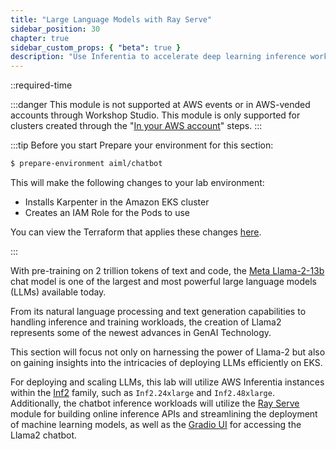 ```yaml
---
title: "Large Language Models with Ray Serve"
sidebar_position: 30
chapter: true
sidebar_custom_props: { "beta": true }
description: "Use Inferentia to accelerate deep learning inference workloads on Amazon Elastic Kubernetes Service."
---
```


::required-time

:::danger
This module is not supported at AWS events or in AWS-vended accounts through Workshop Studio. This module is only supported for clusters created through the "[In your AWS account](http://localhost:3000/docs/introduction/setup/your-account/)" steps.
:::

:::tip Before you start
Prepare your environment for this section:

```bash timeout=300 wait=30
$ prepare-environment aiml/chatbot
```

This will make the following changes to your lab environment:

- Installs Karpenter in the Amazon EKS cluster
- Creates an IAM Role for the Pods to use

You can view the Terraform that applies these changes [here](https://github.com/VAR::MANIFESTS_OWNER/VAR::MANIFESTS_REPOSITORY/tree/VAR::MANIFESTS_REF/manifests/modules/aiml/chatbot/.workshop/terraform).

:::

With pre-training on 2 trillion tokens of text and code, the [Meta Llama-2-13b](https://llama.meta.com/#inside-the-model) chat model is one of the largest and most powerful large language models (LLMs) available today.

From its natural language processing and text generation capabilities to handling inference and training workloads, the creation of Llama2 represents some of the newest advances in GenAI Technology.

This section will focus not only on harnessing the power of Llama-2 but also on gaining insights into the intricacies of deploying LLMs efficiently on EKS.

For deploying and scaling LLMs, this lab will utilize AWS Inferentia instances within the [Inf2](https://aws.amazon.com/machine-learning/inferentia/) family, such as `Inf2.24xlarge` and `Inf2.48xlarge`. Additionally, the chatbot inference workloads will utilize the [Ray Serve](https://docs.ray.io/en/latest/serve/index.html) module for building online inference APIs and streamlining the deployment of machine learning models, as well as the [Gradio UI](https://www.gradio.app/) for accessing the Llama2 chatbot.
